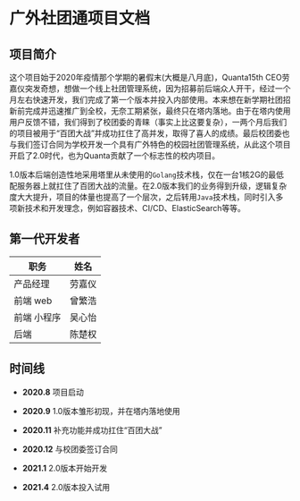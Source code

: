 # 广外社团通项目文档

## 项目简介

这个项目始于2020年疫情那个学期的暑假末(大概是八月底)，Quanta15th CEO劳嘉仪突发奇想，想做一个线上社团管理系统，因为招募前后端众人开干，经过一个月左右快速开发，我们完成了第一个版本并投入内部使用。本来想在新学期社团招新前完成并迅速推广到全校，无奈工期紧张，最终只在塔内落地。由于在塔内使用用户反馈不错，我们得到了校团委的青睐（事实上比这要复杂），一两个月后我们的项目被用于“百团大战”并成功扛住了高并发，取得了喜人的成绩。最后校团委也与我们签订合同为学校开发一个具有广外特色的校园社团管理系统，从此这个项目开启了2.0时代，也为Quanta贡献了一个标志性的校内项目。

1.0版本后端创造性地采用塔里从未使用的`Golang`技术栈，仅在一台1核2G的最低配服务器上就扛住了百团大战的流量。在2.0版本我们的业务得到升级，逻辑复杂度大大提升，项目的体量也提高了一个层次，之后转用`Java`技术栈，同时引入多项新技术和开发理念，例如容器技术、CI/CD、ElasticSearch等等。



## 第一代开发者

| 职务        | 姓名   |
| ----------- | ------ |
| 产品经理    | 劳嘉仪 |
| 前端 web    | 曾繁浩 |
| 前端 小程序 | 吴心怡 |
| 后端        | 陈楚权 |



## 时间线

* **2020.8** 项目启动

* **2020.9** 1.0版本雏形初现，并在塔内落地使用
* **2020.11** 补充功能并成功扛住“百团大战”
* **2020.12** 与校团委签订合同
* **2021.1** 2.0版本开始开发
* **2021.4** 2.0版本投入试用